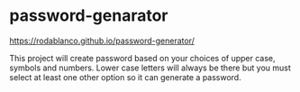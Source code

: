 # password-genarator
<a src= ".images/password generator screenshot.jpg">

https://rodablanco.github.io/password-generator/

This project will create password based on your choices of upper case, symbols and numbers.
Lower case letters will always be there but you must select at least one other option so it can generate a password. 
